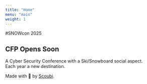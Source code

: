 ```yaml
---
title: "Home"
menu: "main"
weight: 1
---
```


#SNOWcon 2025

## CFP Opens Soon  


A Cyber Security Conference with a Ski/Snowboard social aspect.   
Each year a new destination. 


Made with 💟 by [Scoubi](https://x.com/ScoubiMtl).

